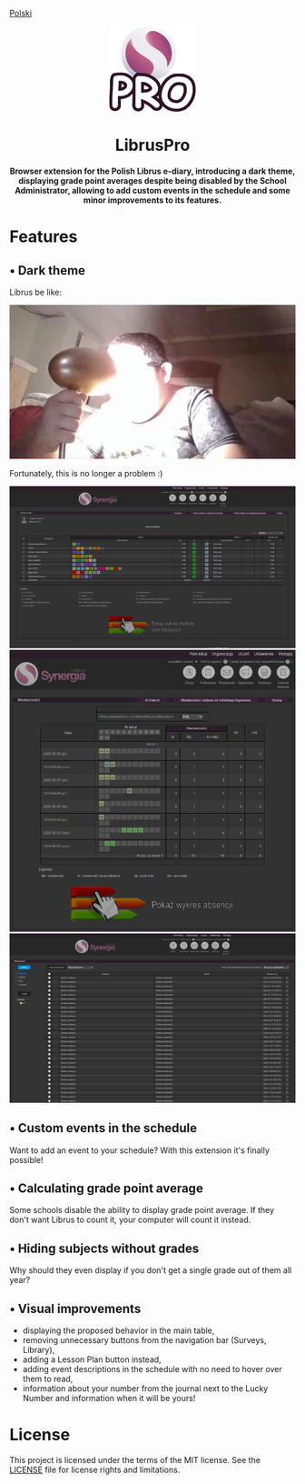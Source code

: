 [Polski](README_pl.md)
<p align="center">
  <a href="https://github.com/kasrow12/LibrusPro">
    <img src="img/icon.png" alt="Logo" width="30%" height="30%">
  </a>
  <h1 align="center">LibrusPro</h1>
  <h4 align="center">Browser extension for the Polish Librus e-diary, introducing a dark theme, displaying grade point averages despite being disabled by the School Administrator, allowing to add custom events in the schedule and some minor improvements to its features.</h4>
</p>


# Features

## • Dark theme
Librus be like:

![Light theme meme](docs/lightThemeMeme.jpg?raw=true)

Fortunately, this is no longer a problem :)

![Dark theme 1](docs/LibrusPro_home.png?raw=true)
![Dark theme 2](docs/LibrusPro_absence.png?raw=true)
![Dark theme 3](docs/LibrusPro_messages.png?raw=true)

## • Custom events in the schedule
Want to add an event to your schedule? With this extension it's finally possible!

## • Calculating grade point average
Some schools disable the ability to display grade point average. If they don't want Librus to count it, your computer will count it instead.

## • Hiding subjects without grades
Why should they even display if you don't get a single grade out of them all year?

## • Visual improvements
- displaying the proposed behavior in the main table,
- removing unnecessary buttons from the navigation bar (Surveys, Library),
- adding a Lesson Plan button instead,
- adding event descriptions in the schedule with no need to hover over them to read,
- information about your number from the journal next to the Lucky Number and information when it will be yours!

# License
This project is licensed under the terms of the MIT license. See the [LICENSE](LICENSE.md) file for license rights and limitations.
